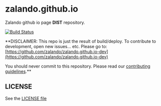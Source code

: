 # zalando.github.io 

Zalando github io page **DIST** repository.

[![Build Status](https://travis-ci.org/zalando/zalando.github.io-dev.svg?branch=dev)](https://travis-ci.org/zalando/zalando.github.io-dev)

**DISCLAIMER: This repo is just the result of build/deploy. To contribute to development, open new issues... etc. Please go to: [https://github.com/zalando/zalando.github.io-dev](https://github.com/zalando/zalando.github.io-dev)

You should never commit to this repository. Please read our [contributing guidelines](https://github.com/zalando-incubator/zalando.github.io-dev/blob/dev/CONTRIBUTING.md).**

## LICENSE

See the [LICENSE file](LICENSE)
